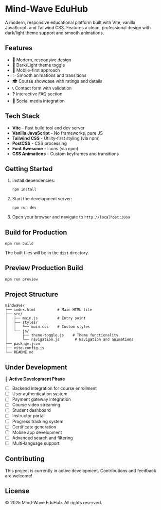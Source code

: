 # Mind-Wave EduHub

A modern, responsive educational platform built with Vite, vanilla JavaScript, and Tailwind CSS. Features a clean, professional design with dark/light theme support and smooth animations.

## Features

- 🎨 Modern, responsive design
- 🌙 Dark/Light theme toggle
- 📱 Mobile-first approach
- ✨ Smooth animations and transitions
- 🎓 Course showcase with ratings and details
- 📞 Contact form with validation
- ❓ Interactive FAQ section
- 🔗 Social media integration

## Tech Stack

- **Vite** - Fast build tool and dev server
- **Vanilla JavaScript** - No frameworks, pure JS
- **Tailwind CSS** - Utility-first styling (via npm)
- **PostCSS** - CSS processing
- **Font Awesome** - Icons (via npm)
- **CSS Animations** - Custom keyframes and transitions

## Getting Started

1. Install dependencies:

   ```bash
   npm install
   ```

2. Start the development server:

   ```bash
   npm run dev
   ```

3. Open your browser and navigate to `http://localhost:3000`

## Build for Production

```bash
npm run build
```

The built files will be in the `dist` directory.

## Preview Production Build

```bash
npm run preview
```

## Project Structure

```
mindwave/
├── index.html          # Main HTML file
├── src/
│   ├── main.js         # Entry point
│   ├── styles/
│   │   └── main.css    # Custom styles
│   └── js/
│       ├── theme-toggle.js    # Theme functionality
│       └── navigation.js       # Navigation and animations
├── package.json
├── vite.config.js
└── README.md
```

## Under Development

🚧 **Active Development Phase**

- [ ] Backend integration for course enrollment
- [ ] User authentication system
- [ ] Payment gateway integration
- [ ] Course video streaming
- [ ] Student dashboard
- [ ] Instructor portal
- [ ] Progress tracking system
- [ ] Certificate generation
- [ ] Mobile app development
- [ ] Advanced search and filtering
- [ ] Multi-language support

## Contributing

This project is currently in active development. Contributions and feedback are welcome!

## License

© 2025 Mind-Wave EduHub. All rights reserved.
